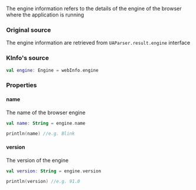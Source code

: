 The engine information refers to the details of the engine of the browser where the application is running

### Original source

The engine information are retrieved from `UAParser.result.engine` interface

### KInfo's source

```kotlin
val engine: Engine = webInfo.engine
```

### Properties

#### name

The name of the browser engine

```kotlin
val name: String = engine.name

println(name) //e.g. Blink
```

#### version

The version of the engine

```kotlin
val version: String = engine.version

println(version) //e.g. 91.0
```